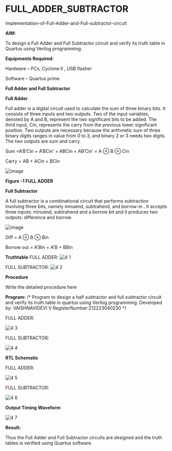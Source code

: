 # FULL_ADDER_SUBTRACTOR

Implementation-of-Full-Adder-and-Full-subtractor-circuit

**AIM:**

To design a Full Adder and Full Subtractor circuit and verify its truth table in Quartus using Verilog programming.

**Equipments Required:**

Hardware – PCs, Cyclone II , USB flasher

Software – Quartus prime

**Full Adder and Full Subtractor**

**Full Adder**

Full adder is a digital circuit used to calculate the sum of three binary bits. It consists of three inputs and two outputs. Two of the input variables, denoted by A and B, represent the two significant bits to be added. The third input, Cin, represents the carry from the previous lower significant position. Two outputs are necessary because the arithmetic sum of three binary digits ranges in value from 0 to 3, and binary 2 or 3 needs two digits. The two outputs are sum and carry.

Sum =A’B’Cin + A’BCin’ + ABCin + AB’Cin’ = A ⊕ B ⊕ Cin 

Carry = AB + ACin + BCin

![image](https://github.com/naavaneetha/FULL_ADDER_SUBTRACTOR/assets/154305477/0f30ba51-5ffb-4198-845f-18e054f675e7)

**Figure -1 FULL ADDER**

**Full Subtractor**

A full subtractor is a combinational circuit that performs subtraction involving three bits, namely minuend, subtrahend, and borrow-in . It accepts three inputs: minuend, subtrahend and a borrow bit and it produces two outputs: difference and borrow.

![image](https://github.com/naavaneetha/FULL_ADDER_SUBTRACTOR/assets/154305477/02b24f51-ab51-4304-9ad6-7b81ffc1ead5)

Diff = A ⊕ B ⊕ Bin 

Borrow out = A'Bin + A'B + BBin

**Truthtable**
FULL ADDER:
![4 1](https://github.com/vaishnavidevi23013992/FULL_ADDER_SUBTRACTOR/assets/151864235/d4602f47-367b-49a7-a5c3-7d70cb3d4ec1)
 
 
FULL SUBTRACTOR:
![4 2](https://github.com/vaishnavidevi23013992/FULL_ADDER_SUBTRACTOR/assets/151864235/37d0c376-2243-43a3-9adf-91d5ff802610)

**Procedure**

Write the detailed procedure here

**Program:**
/* Program to design a half subtractor and full subtractor circuit and verify its truth table in quartus using Verilog programming.
Developed by: VAISHNAVIDEVI V
RegisterNumber:212223040230
*/

FULL ADDER:


![4 3](https://github.com/vaishnavidevi23013992/FULL_ADDER_SUBTRACTOR/assets/151864235/edee3917-43f8-4180-94bf-6e5e97340c3d)

FULL SUBTRACTOR:


![4 4](https://github.com/vaishnavidevi23013992/FULL_ADDER_SUBTRACTOR/assets/151864235/7ca8edc2-5bf5-406d-ab48-5cea358ddef0)




**RTL Schematic**


FULL ADDER:


![4 5](https://github.com/vaishnavidevi23013992/FULL_ADDER_SUBTRACTOR/assets/151864235/9fce1d18-f774-46bc-b01b-664433871ad9)

FULL SUBTRACTOR: 


![4 6](https://github.com/vaishnavidevi23013992/FULL_ADDER_SUBTRACTOR/assets/151864235/38e916f9-4f1d-4f27-a5cc-96a3c80bcc2f)


**Output Timing Waveform**

  ![4 7](https://github.com/vaishnavidevi23013992/FULL_ADDER_SUBTRACTOR/assets/151864235/ba9684c7-7245-401a-b722-3f626eaf69bf)

**Result:**

Thus the Full Adder and Full Subtractor circuits are designed and the truth tables is verified using Quartus software.



